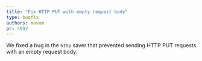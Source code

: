 ```yaml
---
title: "Fix HTTP PUT with empty request body"
type: bugfix
authors: mavam
pr: 4092
---
```


We fixed a bug in the `http` saver that prevented sending HTTP PUT requests with
an empty request body.
